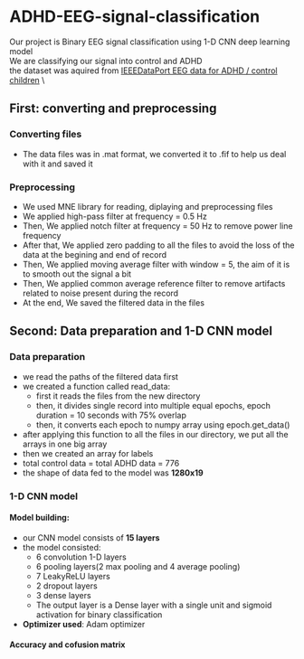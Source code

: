 # ADHD-EEG-signal-classification
Our project is Binary EEG signal classification using 1-D CNN deep learning model\
We are classifying our signal into control and ADHD\
the dataset was aquired from [IEEEDataPort EEG data for ADHD / control children](https://ieee-dataport.org/open-access/eeg-data-adhd-control-children) \

## First: converting and preprocessing
### Converting files
- The data files was in .mat format, we converted it to .fif to help us deal with it and saved it
### Preprocessing
- We used MNE library for reading, diplaying and preprocessing files
- We applied high-pass filter at frequency = 0.5 Hz
- Then, We applied notch filter at frequency = 50 Hz to remove power line frequency
- After that, We applied zero padding to all the files to avoid the loss of the data at the begining and end of record
- Then, We applied moving average filter with window = 5, the aim of it is to smooth out the signal a bit
- Then, We applied common average reference filter to remove artifacts related to noise present during the record
- At the end, We saved the filtered data in the files
## Second: Data preparation and 1-D CNN model
### Data preparation
- we read the paths of the filtered data first
- we created a function called read_data:
   - first it reads the files from the new directory
   - then, it divides single record into multiple equal epochs, epoch duration = 10 seconds with 75% overlap
   - then, it converts each epoch to numpy array using epoch.get_data()
- after applying this function to all the files in our directory, we put all the arrays in one big array
- then we created an array for labels
- total control data = total ADHD data = 776
- the shape of data fed to the model was **1280x19**
### 1-D CNN model
#### Model building:
- our CNN model consists of **15 layers**
- the model consisted:
   - 6 convolution 1-D layers
   - 6 pooling layers(2 max pooling and 4 average pooling)
   - 7 LeakyReLU layers
   - 2 dropout layers
   - 3 dense layers
   - The output layer is a Dense layer with a single unit and sigmoid activation for binary classification
- **Optimizer used**: Adam optimizer
#### Accuracy and cofusion matrix
